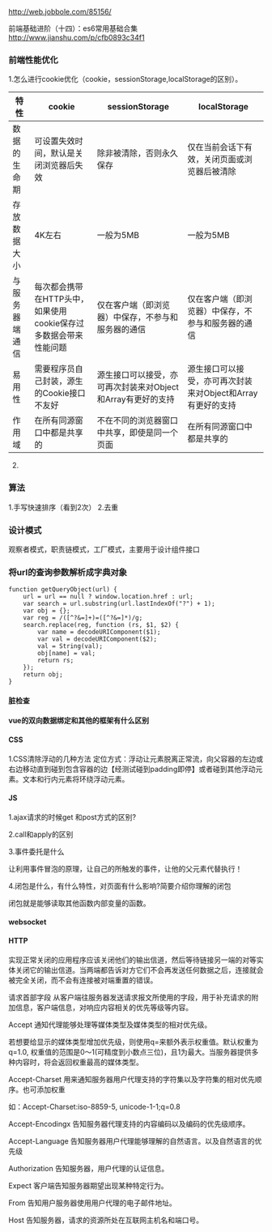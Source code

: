 http://web.jobbole.com/85156/

前端基础进阶（十四）：es6常用基础合集    http://www.jianshu.com/p/cfb0893c34f1

### 前端性能优化

1.怎么进行cookie优化（cookie，sessionStorage,localStorage的区别）。

特性        |cookie       | sessionStorage | localStorage
------------|------------ | ------------- | ------------
数据的生命期    |可设置失效时间，默认是关闭浏览器后失效 | 除非被清除，否则永久保存  | 仅在当前会话下有效，关闭页面或浏览器后被清除
存放数据大小    |	4K左右 | 一般为5MB  | 一般为5MB
与服务器端通信    |	每次都会携带在HTTP头中，如果使用cookie保存过多数据会带来性能问题 | 仅在客户端（即浏览器）中保存，不参与和服务器的通信  | 仅在客户端（即浏览器）中保存，不参与和服务器的通信
易用性    |	需要程序员自己封装，源生的Cookie接口不友好 | 源生接口可以接受，亦可再次封装来对Object和Array有更好的支持  | 源生接口可以接受，亦可再次封装来对Object和Array有更好的支持
作用域    |在所有同源窗口中都是共享的 |   不在不同的浏览器窗口中共享，即使是同一个页面   |在所有同源窗口中都是共享的

2.


### 算法
1.手写快速排序（看到2次）
2.去重


### 设计模式
观察者模式，职责链模式，工厂模式，主要用于设计组件接口

### 将url的查询参数解析成字典对象
    function getQueryObject(url) {
        url = url == null ? window.location.href : url;
        var search = url.substring(url.lastIndexOf("?") + 1);
        var obj = {};
        var reg = /([^?&=]+)=([^?&=]*)/g;
        search.replace(reg, function (rs, $1, $2) {
            var name = decodeURIComponent($1);
            var val = decodeURIComponent($2);                
            val = String(val);
            obj[name] = val;
            return rs;
        });
        return obj;
    }
#### 脏检查

#### vue的双向数据绑定和其他的框架有什么区别

#### CSS

1.CSS清除浮动的几种方法 
定位方式：浮动让元素脱离正常流，向父容器的左边或右边移动直到碰到包含容器的边【经测试碰到padding即停】或者碰到其他浮动元素。文本和行内元素将环绕浮动元素。

#### JS
1.ajax请求的时候get 和post方式的区别?

2.call和apply的区别

3.事件委托是什么

让利用事件冒泡的原理，让自己的所触发的事件，让他的父元素代替执行！

4.闭包是什么，有什么特性，对页面有什么影响?简要介绍你理解的闭包 

闭包就是能够读取其他函数内部变量的函数。

#### websocket


#### HTTP
实现正常关闭的应用程序应该关闭他们的输出信道，然后等待链接另一端的对等实体关闭它的输出信道。当两端都告诉对方它们不会再发送任何数据之后，连接就会被完全关闭，而不会有连接被对端重置的错误。

请求首部字段
从客户端往服务器发送请求报文所使用的字段，用于补充请求的附加信息，客户端信息，对响应内容相关的优先等级等内容。

Accept
通知代理能够处理等媒体类型及媒体类型的相对优先级。

若想要给显示的媒体类型增加优先级，则使用q=来额外表示权重值。默认权重为q=1.0, 权重值的范围是0～1(可精度到小数点三位)，且1为最大。当服务器提供多种内容时，将会返回权重最高的媒体类型。

Accept-Charset
用来通知服务器用户代理支持的字符集以及字符集的相对优先顺序。也可添加权重

如：Accept-Charset:iso-8859-5, unicode-1-1;q=0.8

Accept-Encodingx
告知服务器代理支持的内容编码以及编码的优先级顺序。

Accept-Language
告知服务器用户代理能够理解的自然语言。以及自然语言的优先级

Authorization
告知服务器，用户代理的认证信息。

Expect
客户端告知服务器期望出现某种特定行为。

From
告知用户服务器使用用户代理的电子邮件地址。

Host
告知服务器，请求的资源所处在互联网主机名和端口号。
